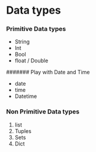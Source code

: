 # Data types

### Primitive Data types 
* String
* Int
* Bool
* float / Double

####### Play with Date and Time
* date
* time
* Datetime

### Non Primitive Data types
1. list
2. Tuples
3. Sets
4. Dict
